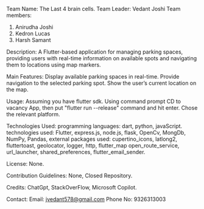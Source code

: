 Team Name: The Last 4 brain cells.
Team Leader: Vedant Joshi
Team members:

1. Anirudha Joshi
2. Kedron Lucas
3. Harsh Samant

Description:
A Flutter-based application for managing parking spaces, providing users with real-time information
on available spots and navigating them to locations using map markers.

Main Features:
Display available parking spaces in real-time.
Provide navigation to the selected parking spot.
Show the user’s current location on the map.

Usage:
Assuming you have flutter sdk.
Using command prompt CD to vacancy App, then put "flutter run --release" command and hit enter. Chose the relevant platform.

Technologies Used:
programming languages: dart, python, javaScript.
technologies used: Flutter, express.js, node.js, flask, OpenCv, MongDb, NumPy, Pandas,
external packages used:   cupertino_icons, latlong2, fluttertoast, geolocator, logger, http,
flutter_map open_route_service, url_launcher, shared_preferences, flutter_email_sender.

License: None. 

Contribution Guidelines: None, Closed Repository.

Credits:
ChatGpt, StackOverFlow, Microsoft Copilot.

Contact: 
Email: jvedant578@gmail.com
Phone No: 9326313003
